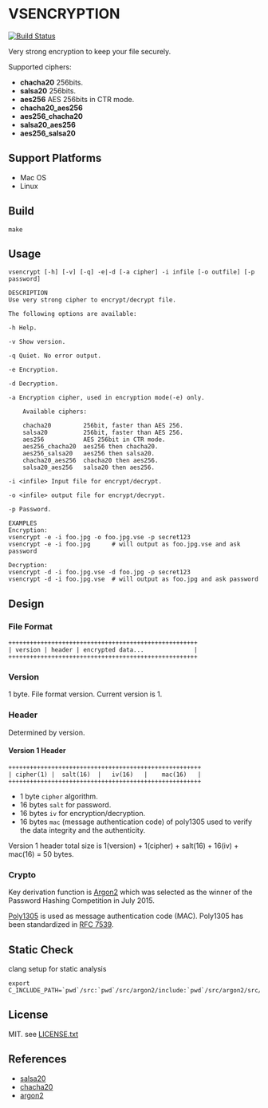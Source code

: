 # VSENCRYPTION

[![Build Status](https://travis-ci.org/mingchen/vsencryption.svg?branch=master)](https://travis-ci.org/mingchen/vsencryption)

Very strong encryption to keep your file securely.

Supported ciphers:

- **chacha20**          256bits.
- **salsa20**           256bits.
- **aes256**            AES 256bits in CTR mode.
- **chacha20_aes256**
- **aes256_chacha20**
- **salsa20_aes256**
- **aes256_salsa20**

## Support Platforms

- Mac OS
- Linux

## Build

    make

## Usage

    vsencrypt [-h] [-v] [-q] -e|-d [-a cipher] -i infile [-o outfile] [-p password]

    DESCRIPTION
    Use very strong cipher to encrypt/decrypt file.

    The following options are available:

    -h Help.

    -v Show version.

    -q Quiet. No error output.

    -e Encryption.

    -d Decryption.

    -a Encryption cipher, used in encryption mode(-e) only.

        Available ciphers:

        chacha20         256bit, faster than AES 256.
        salsa20          256bit, faster than AES 256.
        aes256           AES 256bit in CTR mode.
        aes256_chacha20  aes256 then chacha20.
        aes256_salsa20   aes256 then salsa20.
        chacha20_aes256  chacha20 then aes256.
        salsa20_aes256   salsa20 then aes256.

    -i <infile> Input file for encrypt/decrypt.

    -o <infile> output file for encrypt/decrypt.

    -p Password.

    EXAMPLES
    Encryption:
    vsencrypt -e -i foo.jpg -o foo.jpg.vse -p secret123
    vsencrypt -e -i foo.jpg      # will output as foo.jpg.vse and ask password

    Decryption:
    vsencrypt -d -i foo.jpg.vse -d foo.jpg -p secret123
    vsencrypt -d -i foo.jpg.vse  # will output as foo.jpg and ask password

## Design

### File Format

    +++++++++++++++++++++++++++++++++++++++++++++++++++++
    | version | header | encrypted data...              |
    +++++++++++++++++++++++++++++++++++++++++++++++++++++

### Version

 1 byte. File format version. Current version is 1.

### Header

  Determined by version.

#### Version 1 Header

    ++++++++++++++++++++++++++++++++++++++++++++++++++++++
    | cipher(1) |  salt(16)  |   iv(16)   |    mac(16)   |
    ++++++++++++++++++++++++++++++++++++++++++++++++++++++

- 1 byte `cipher` algorithm.
- 16 bytes `salt` for password.
- 16 bytes `iv` for encryption/decryption.
- 16 bytes `mac` (message authentication code) of poly1305 used to verify the data integrity and the authenticity.

Version 1 header total size is 1(version) + 1(cipher) + salt(16) + 16(iv) + mac(16) = 50 bytes.

### Crypto

Key derivation function is [Argon2](https://en.wikipedia.org/wiki/Argon2) which was selected as the winner of the Password Hashing Competition in July 2015.

[Poly1305](https://en.wikipedia.org/wiki/Poly1305) is used as message authentication code (MAC). Poly1305 has been standardized in [RFC 7539](https://tools.ietf.org/html/rfc7539).

## Static Check

clang setup for static analysis

    export C_INCLUDE_PATH=`pwd`/src:`pwd`/src/argon2/include:`pwd`/src/argon2/src/blake2

## License

MIT. see [LICENSE.txt](LICENSE.txt)

## References

* [salsa20](https://cr.yp.to/salsa20.html)
* [chacha20](https://cr.yp.to/chacha.html)
* [argon2](https://github.com/P-H-C/phc-winner-argon2)
